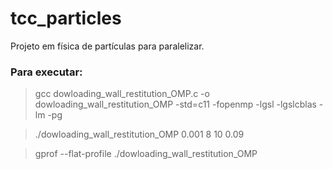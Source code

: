 # tcc_particles
Projeto em física de partículas para paralelizar.

### Para executar:

> gcc dowloading_wall_restitution_OMP.c -o dowloading_wall_restitution_OMP -std=c11 -fopenmp -lgsl -lgslcblas -lm -pg

> ./dowloading_wall_restitution_OMP 0.001 8 10 0.09

> gprof  --flat-profile ./dowloading_wall_restitution_OMP
